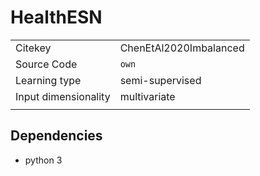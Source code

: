 # HealthESN

|||
| :--- | :--- |
| Citekey | ChenEtAl2020Imbalanced |
| Source Code | `own` |
| Learning type | semi-supervised |
| Input dimensionality | multivariate |
|||

## Dependencies

- python 3

